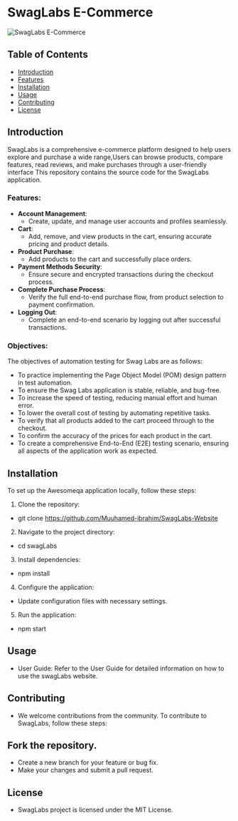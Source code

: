 # SwagLabs E-Commerce

![SwagLabs E-Commerce](https://camo.githubusercontent.com/7c15771e4ebc8debedf856df7453ce3a744df0344a9a17297ee02beb1518e3c8/68747470733a2f2f7777772e736175636564656d6f2e636f6d2f76312f696d672f4c6f67696e5f426f745f677261706869632e706e67)

## Table of Contents

- [Introduction](#introduction)
- [Features](#features)
- [Installation](#installation)
- [Usage](#usage)
- [Contributing](#contributing)
- [License](#license)

## Introduction

SwagLabs is a comprehensive e-commerce platform designed to help users explore and purchase a wide range,Users can browse products, compare features, read reviews, and make purchases through a user-friendly interface This repository contains the source code for the SwagLabs application.

### Features:
- **Account Management**:
    - Create, update, and manage user accounts and profiles seamlessly.
- **Cart**:
    - Add, remove, and view products in the cart, ensuring accurate pricing and product details.
- **Product Purchase**:
    - Add products to the cart and successfully place orders.
- **Payment Methods Security**:
    - Ensure secure and encrypted transactions during the checkout process.
- **Complete Purchase Process**:
    - Verify the full end-to-end purchase flow, from product selection to payment confirmation.
- **Logging Out**:
    - Complete an end-to-end scenario by logging out after successful transactions.

### Objectives:
The objectives of automation testing for Swag Labs are as follows:
- To practice implementing the Page Object Model (POM) design pattern in test automation.
- To ensure the Swag Labs application is stable, reliable, and bug-free.
- To increase the speed of testing, reducing manual effort and human error.
- To lower the overall cost of testing by automating repetitive tasks.
- To verify that all products added to the cart proceed through to the checkout.
- To confirm the accuracy of the prices for each product in the cart.
- To create a comprehensive End-to-End (E2E) testing scenario, ensuring all aspects of the application work as expected.


## Installation

To set up the Awesomeqa application locally, follow these steps:

1. Clone the repository:
* git clone https://github.com/Muuhamed-ibrahim/SwagLabs-Website
2. Navigate to the project directory:
*   cd swagLabs
3. Install dependencies:
*   npm install
4. Configure the application:
* Update configuration files with necessary settings.
5. Run the application:
*   npm start

## Usage
* User Guide: Refer to the User Guide for detailed information on how to use the swagLabs website.

## Contributing
* We welcome contributions from the community. To contribute to SwagLabs, follow these steps:

## Fork the repository.
* Create a new branch for your feature or bug fix.
* Make your changes and submit a pull request.

## License
* SwagLabs project is licensed under the MIT License.